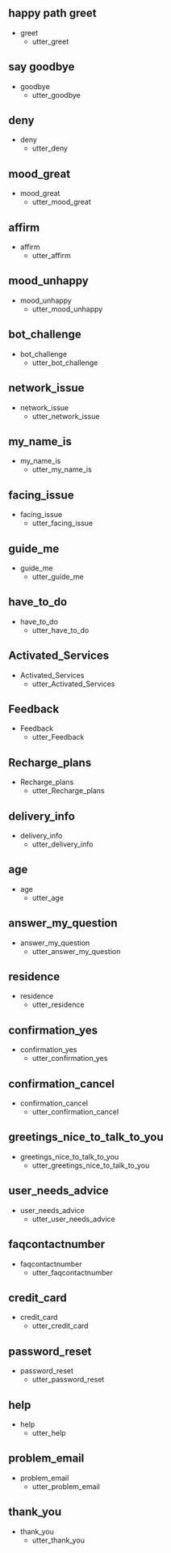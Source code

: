## happy path greet 
* greet
  - utter_greet
 
## say goodbye
* goodbye
  - utter_goodbye

## deny
* deny
  - utter_deny

## mood_great
* mood_great
  - utter_mood_great

## affirm
* affirm
  - utter_affirm

## mood_unhappy
* mood_unhappy
  - utter_mood_unhappy


## bot_challenge
* bot_challenge
  - utter_bot_challenge

## network_issue
* network_issue
  - utter_network_issue

## my_name_is
* my_name_is
  - utter_my_name_is

## facing_issue
* facing_issue
  - utter_facing_issue

## guide_me
* guide_me
  - utter_guide_me

## have_to_do
* have_to_do
  - utter_have_to_do

## Activated_Services
* Activated_Services
  - utter_Activated_Services

## Feedback
* Feedback
  - utter_Feedback

## Recharge_plans
* Recharge_plans
  - utter_Recharge_plans

## delivery_info
* delivery_info
  - utter_delivery_info

## age
* age
  - utter_age

## answer_my_question
* answer_my_question
  - utter_answer_my_question

## residence
* residence
  - utter_residence

## confirmation_yes
* confirmation_yes
  - utter_confirmation_yes


## confirmation_cancel
* confirmation_cancel
  - utter_confirmation_cancel


## greetings_nice_to_talk_to_you
* greetings_nice_to_talk_to_you
  - utter_greetings_nice_to_talk_to_you

## user_needs_advice
* user_needs_advice
  - utter_user_needs_advice


## faqcontactnumber
* faqcontactnumber
  - utter_faqcontactnumber

## credit_card
* credit_card
  - utter_credit_card



## password_reset
* password_reset
  - utter_password_reset

## help
* help
  - utter_help

## problem_email
* problem_email
  - utter_problem_email

## thank_you
* thank_you
  - utter_thank_you


